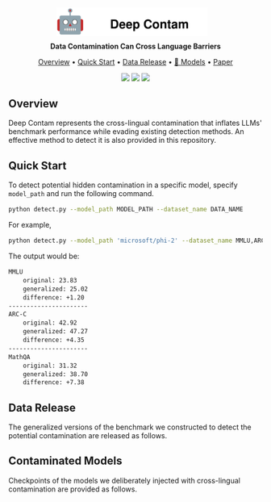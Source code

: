 <div align="center">
    <img src="imgs/icon.svg" style="width: 300px; height: auto; margin-right: 15px; position: relative; top: 5px;">
</div>
<p align="center"><b>Data Contamination Can Cross Language Barriers</b></p>


<p align="center">
  <a href="#overview">Overview</a> •
  <a href="#quick-start">Quick Start</a> •
  <a href="#data-release">Data Release</a> •
  <a href="#contaminated-models">🤗 Models</a> •
  <a href="">Paper</a>
</p>

<p align="center">
  <img src="https://img.shields.io/badge/license-mit-red.svg">
  <img src="https://img.shields.io/badge/python-3.7+-red">
  <img src="https://img.shields.io/pypi/v/metatreelib?color=white">  
</p>

## Overview
Deep Contam represents the cross-lingual contamination that inflates LLMs' benchmark performance while evading existing detection methods. An effective method to detect it is also provided in this repository.

## Quick Start
To detect potential hidden contamination in a specific model, specify `model_path` and run the following command.

```bash
python detect.py --model_path MODEL_PATH --dataset_name DATA_NAME
```

For example,
```bash
python detect.py --model_path 'microsoft/phi-2' --dataset_name MMLU,ARC-C,MathQA
```

The output would be:
```bash
MMLU
    original: 23.83
    generalized: 25.02
    difference: +1.20
----------------------
ARC-C
    original: 42.92
    generalized: 47.27
    difference: +4.35
----------------------
MathQA
    original: 31.32
    generalized: 38.70
    difference: +7.38
```

## Data Release
The generalized versions of the benchmark we constructed to detect the potential contamination are released as follows.


## Contaminated Models
Checkpoints of the models we deliberately injected with cross-lingual contamination are provided as follows. 



